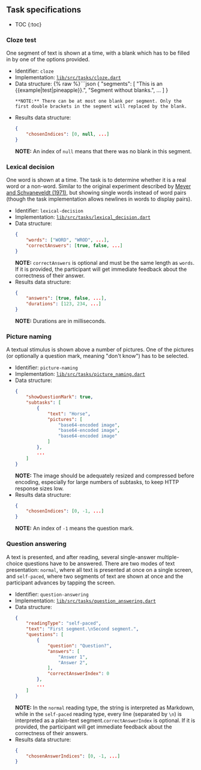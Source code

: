 ## Task specifications

- TOC
{:toc}

### Cloze test

One segment of text is shown at a time, with a blank which has to be filled in by one of the options provided.

- Identifier: `cloze`
- Implementation: [`lib/src/tasks/cloze.dart`](https://github.com/saeub/okra/blob/master/lib/src/tasks/cloze.dart)
- Data structure:
  {% raw %}```json
  {
      "segments": [
          "This is an {{example|test|pineapple}}.",
          "Segment without blanks.",
          ...
      ]
  }
  ```{% endraw %}
  **NOTE:** There can be at most one blank per segment. Only the first double brackets in the segment will replaced by the blank.
- Results data structure:
  ```json
  {
      "chosenIndices": [0, null, ...]
  }
  ```
  **NOTE:** An index of `null` means that there was no blank in this segment.

### Lexical decision

One word is shown at a time. The task is to determine whether it is a real word or a non-word. Similar to the original experiment described by [Meyer and Schvaneveldt (1971)](https://psycnet.apa.org/record/1972-04123-001), but showing single words instead of word pairs (though the task implementation allows newlines in words to display pairs).

- Identifier: `lexical-decision`
- Implementation: [`lib/src/tasks/lexical_decision.dart`](https://github.com/saeub/okra/blob/master/lib/src/tasks/lexical_decision.dart)
- Data structure:
  ```json
  {
      "words": ["WORD", "WROD", ...],
      "correctAnswers": [true, false, ...]
  }
  ```
  **NOTE:** `correctAnswers` is optional and must be the same length as `words`. If it is provided, the participant will get immediate feedback about the correctness of their answer.
- Results data structure:
  ```json
  {
      "answers": [true, false, ...],
      "durations": [123, 234, ...]
  }
  ```
  **NOTE:** Durations are in milliseconds.

### Picture naming

A textual stimulus is shown above a number of pictures. One of the pictures (or optionally a question mark, meaning "don't know") has to be selected.

- Identifier: `picture-naming`
- Implementation: [`lib/src/tasks/picture_naming.dart`](https://github.com/saeub/okra/blob/master/lib/src/tasks/picture_naming.dart)
- Data structure:
  ```json
  {
      "showQuestionMark": true,
      "subtasks": [
          {
              "text": "Horse",
              "pictures": [
                  "base64-encoded image",
                  "base64-encoded image",
                  "base64-encoded image"
              ]
          },
          ...
      ]
  }
  ```
  **NOTE:** The image should be adequately resized and compressed before encoding, especially for large numbers of subtasks, to keep HTTP response sizes low.
- Results data structure:
  ```json
  {
      "chosenIndices": [0, -1, ...]
  }
  ```
  **NOTE:** An index of `-1` means the question mark.

### Question answering

A text is presented, and after reading, several single-answer multiple-choice questions have to be answered. There are two modes of text presentation: `normal`, where all text is presented at once on a single screen, and `self-paced`, where two segments of text are shown at once and the participant advances by tapping the screen.

- Identifier: `question-answering`
- Implementation: [`lib/src/tasks/question_answering.dart`](https://github.com/saeub/okra/blob/master/lib/src/tasks/question_answering.dart)
- Data structure:
  ```json
  {
      "readingType": "self-paced",
      "text": "First segment.\nSecond segment.",
      "questions": [
          {
              "question": "Question?",
              "answers": [
                  "Answer 1",
                  "Answer 2",
              ],
              "correctAnswerIndex": 0
          },
          ...
      ]
  }
  ```
  **NOTE:** In the `normal` reading type, the string is interpreted as Markdown, while in the `self-paced` reading type, every line (separated by `\n`) is interpreted as a plain-text segment.`correctAnswerIndex` is optional. If it is provided, the participant will get immediate feedback about the correctness of their answers.
- Results data structure:
  ```json
  {
      "chosenAnswerIndices": [0, -1, ...]
  }
  ```
